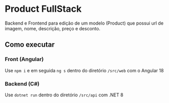 ﻿# Product FullStack

Backend e Frontend para edição de um modelo (Product) que possui url de imagem, nome, descrição, preço e desconto.

## Como executar

### Front (Angular)
Use `npm i` e em seguida `ng s` dentro do diretório `/src/web` com o Angular 18

### Backend (C#)
Use `dotnet run` dentro do diretório `/src/api` com .NET 8